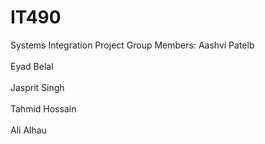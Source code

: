 # IT490
 Systems Integration Project
Group Members: 
Aashvi Patelb <br> </br>
Eyad Belal    <br> </br>
Jasprit Singh <br> </br>
Tahmid Hossain <br> </br>
Ali  Alhau     <br> </br>
